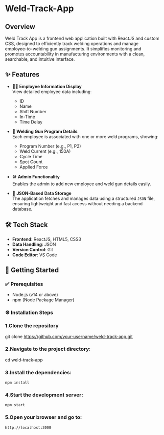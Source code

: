 # Weld-Track-App

## Overview
Weld Track App is a frontend web application built with ReactJS and custom CSS, designed to efficiently track welding operations and manage employee-to-welding gun assignments. It simplifies monitoring and promotes accountability in manufacturing environments with a clean, searchable, and intuitive interface.

## ✨ Features

- 🧑‍🏭 **Employee Information Display**  
  View detailed employee data including:
  - ID  
  - Name  
  - Shift Number  
  - In-Time  
  - Time Delay  

- 🔧 **Welding Gun Program Details**  
  Each employee is associated with one or more weld programs, showing:
  - Program Number (e.g., P1, P2)  
  - Weld Current (e.g., 150A)  
  - Cycle Time  
  - Spot Count  
  - Applied Force  

- 🛠️ **Admin Functionality**  
  Enables the admin to add new employee and weld gun details easily.

- 📁 **JSON-Based Data Storage**  
  The application fetches and manages data using a structured `JSON` file, ensuring lightweight and fast access without needing a backend database.


## 🛠️ Tech Stack

- **Frontend**: ReactJS, HTML5, CSS3
- **Data Handling**: JSON
- **Version Control**: Git
- **Code Editor**: VS Code

## 🚀 Getting Started

### ✅ Prerequisites

- Node.js (v14 or above)
- npm (Node Package Manager)

### ⚙️ Installation Steps

### 1.Clone the repository
   git clone https://github.com/your-username/weld-track-app.git
### 2.Navigate to the project directory:
   cd weld-track-app
### 3.Install the dependencies:
    npm install
### 4.Start the development server:
    npm start
### 5.Open your browser and go to:
    http://localhost:3000

